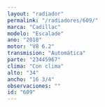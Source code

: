 ```yaml
---
layout: "radiador"
permalink: "/radiadores/609/"
marca: "Cadillac"
modelo: "Escalade"
ano: "2018"
motor: "V8 6.2"
transmision: "Automática"
parte: "23445967"
clima: "Con clima"
alto: "34"
ancho: "16 3/4"
observaciones: ""
id: "609"
---
```


